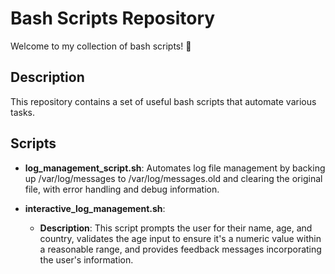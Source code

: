 # Bash Scripts Repository

Welcome to my collection of bash scripts! 🚀

## Description

This repository contains a set of useful bash scripts that automate various tasks.

## Scripts

- **log_management_script.sh**: Automates log file management by backing up /var/log/messages to /var/log/messages.old and clearing the original file, with error handling and debug information.

- **interactive_log_management.sh**: 
  - **Description**: This script prompts the user for their name, age, and country, validates the age input to ensure it's a numeric value within a reasonable range, and provides feedback messages incorporating the user's information.
  
